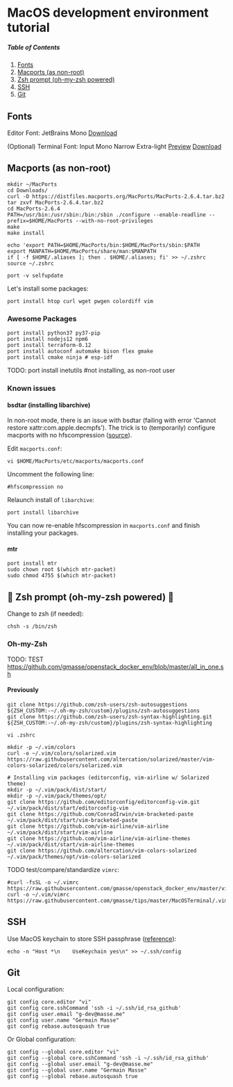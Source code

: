 # MacOS development environment tutorial

##### Table of Contents
1. [Fonts](#fonts)
2. [Macports (as non-root)](#macports-as-non-root)
3. [Zsh prompt (oh-my-zsh powered)](#construction-zsh-prompt-oh-my-zsh-powered-construction)
4. [SSH](#ssh)
5. [Git](#git)

## Fonts
Editor Font: JetBrains Mono [Download](https://www.jetbrains.com/lp/mono/)

(Optional) Terminal Font: Input Mono Narrow Extra-light [Preview](https://input.fontbureau.com/preview/?size=12&language=python&theme=solarized-dark&family=InputMono&width=300&weight=200&line-height=1.2&a=0&g=0&i=0&l=0&zero=slash&asterisk=0&braces=straight&preset=default&customize=please)
[Download](https://input.fontbureau.com/download/index.html?customize&fontSelection=fourStyleFamily&regular=InputMonoNarrow-ExtraLight&italic=InputMonoNarrow-ExtraLightItalic&bold=InputMonoNarrow-Medium&boldItalic=InputMonoNarrow-MediumItalic&a=0&g=0&i=0&l=0&zero=slash&asterisk=0&braces=straight&preset=default&line-height=1.2)

## Macports (as non-root)
```
mkdir ~/MacPorts
cd Downloads/
curl -O https://distfiles.macports.org/MacPorts/MacPorts-2.6.4.tar.bz2
tar zxvf MacPorts-2.6.4.tar.bz2
cd MacPorts-2.6.4
PATH=/usr/bin:/usr/sbin:/bin:/sbin ./configure --enable-readline --prefix=$HOME/MacPorts --with-no-root-privileges
make
make install

echo 'export PATH=$HOME/MacPorts/bin:$HOME/MacPorts/sbin:$PATH
export MANPATH=$HOME/MacPorts/share/man:$MANPATH
if [ -f $HOME/.aliases ]; then . $HOME/.aliases; fi' >> ~/.zshrc
source ~/.zshrc

port -v selfupdate
```
Let's install some packages:
```
port install htop curl wget pwgen colordiff vim
```
### Awesome Packages
```
port install python37 py37-pip
port install nodejs12 npm6
port install terraform-0.12
port install autoconf automake bison flex gmake
port install cmake ninja # esp-idf
```
TODO: port install inetutils #not installing, as non-root user  

### Known issues
#### bsdtar (installing libarchive)
In non-root mode, there is an issue with bsdtar (failing with error 'Cannot restore xattr:com.apple.decmpfs').
The trick is to (temporarily) configure macports with no hfscompression ([source](https://trac.macports.org/ticket/56563#comment:29)).

Edit `macports.conf`:
```
vi $HOME/MacPorts/etc/macports/macports.conf
```
Uncomment the following line:
```
#hfscompression no
```
Relaunch install of `libarchive`:
```
port install libarchive
```
You can now re-enable hfscompression in `macports.conf` and finish installing your packages.

#### mtr
```
port install mtr
sudo chown root $(which mtr-packet)
sudo chmod 4755 $(which mtr-packet)
```

## :construction: Zsh prompt (oh-my-zsh powered) :construction:
Change to zsh (if needed):
```
chsh -s /bin/zsh
```

### Oh-my-Zsh
TODO: TEST https://github.com/gmasse/openstack_docker_env/blob/master/all_in_one.sh

#### Previously
```
git clone https://github.com/zsh-users/zsh-autosuggestions ${ZSH_CUSTOM:-~/.oh-my-zsh/custom}/plugins/zsh-autosuggestions
git clone https://github.com/zsh-users/zsh-syntax-highlighting.git ${ZSH_CUSTOM:-~/.oh-my-zsh/custom}/plugins/zsh-syntax-highlighting

vi .zshrc

mkdir -p ~/.vim/colors
curl -o ~/.vim/colors/solarized.vim https://raw.githubusercontent.com/altercation/solarized/master/vim-colors-solarized/colors/solarized.vim

# Installing vim packages (editorconfig, vim-airline w/ Solarized theme)
mkdir -p ~/.vim/pack/dist/start/
mkdir -p ~/.vim/pack/themes/opt/
git clone https://github.com/editorconfig/editorconfig-vim.git ~/.vim/pack/dist/start/editorconfig-vim
git clone https://github.com/ConradIrwin/vim-bracketed-paste ~/.vim/pack/dist/start/vim-bracketed-paste
git clone https://github.com/vim-airline/vim-airline ~/.vim/pack/dist/start/vim-airline
git clone https://github.com/vim-airline/vim-airline-themes ~/.vim/pack/dist/start/vim-airline-themes
git clone https://github.com/altercation/vim-colors-solarized ~/.vim/pack/themes/opt/vim-colors-solarized
```
TODO test/compare/standardize `vimrc`:
```
#curl -fsSL -o ~/.vimrc https://raw.githubusercontent.com/gmasse/openstack_docker_env/master/vimrc
curl -o ~/.vim/vimrc https://raw.githubusercontent.com/gmasse/tips/master/MacOSTerminal/.vimrc
```

## SSH
Use MacOS keychain to store SSH passphrase ([reference](https://apple.stackexchange.com/a/264974)):
```
echo -n "Host *\n    UseKeychain yes\n" >> ~/.ssh/config
```

## Git

Local configuration:
```
git config core.editor "vi"
git config core.sshCommand 'ssh -i ~/.ssh/id_rsa_github'
git config user.email "g-dev@masse.me"
git config user.name "Germain Masse"
git config rebase.autosquash true
```
Or Global configuration:
```
git config --global core.editor "vi"
git config --global core.sshCommand 'ssh -i ~/.ssh/id_rsa_github'
git config --global user.email "g-dev@masse.me"
git config --global user.name "Germain Masse"
git config --global rebase.autosquash true
```
